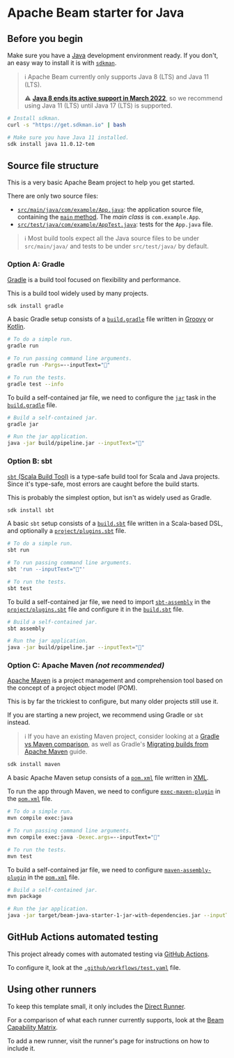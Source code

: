 # Apache Beam starter for Java

## Before you begin

Make sure you have a [Java](https://en.wikipedia.org/wiki/Java_%28programming_language%29) development environment ready.
If you don't, an easy way to install it is with [`sdkman`](https://sdkman.io).

> ℹ️ Apache Beam currently only supports Java 8 (LTS) and Java 11 (LTS).
>
> ⚠️ **[Java 8 ends its active support in March 2022](https://endoflife.date/java)**, so we recommend using Java 11 (LTS) until Java 17 (LTS) is supported.

```sh
# Install sdkman.
curl -s "https://get.sdkman.io" | bash

# Make sure you have Java 11 installed.
sdk install java 11.0.12-tem
```

## Source file structure

This is a very basic Apache Beam project to help you get started.

There are only two source files:

* [`src/main/java/com/example/App.java`](src/main/java/com/example/App.java): the application source file, containing the [`main` method](src/main/java/com/example/App.java). The _main class_ is `com.example.App`.
* [`src/test/java/com/example/AppTest.java`](src/test/java/com/example/AppTest.java): tests for the `App.java` file.

> ℹ️ Most build tools expect all the Java source files to be under `src/main/java/` and tests to be under `src/test/java/` by default.

### Option A: Gradle

[Gradle](https://gradle.org) is a build tool focused on flexibility and performance.

This is a build tool widely used by many projects.

```sh
sdk install gradle
```

A basic Gradle setup consists of a [`build.gradle`](build.gradle) file written in [Groovy](https://groovy-lang.org) or [Kotlin](https://kotlinlang.org).

```sh
# To do a simple run.
gradle run

# To run passing command line arguments.
gradle run -Pargs=--inputText="🎉"

# To run the tests.
gradle test --info
```

To build a self-contained jar file, we need to configure the [`jar`](https://docs.gradle.org/current/dsl/org.gradle.api.tasks.bundling.Jar.html) task in the [`build.gradle`](build.gradle) file.

```sh
# Build a self-contained jar.
gradle jar

# Run the jar application.
java -jar build/pipeline.jar --inputText="🎉"
```

### Option B: sbt

[`sbt` (Scala Build Tool)](https://www.scala-sbt.org/index.html) is a type-safe build tool for Scala and Java projects.
Since it's type-safe, most errors are caught before the build starts.

This is probably the simplest option, but isn't as widely used as Gradle.

```sh
sdk install sbt
```

A basic `sbt` setup consists of a [`build.sbt`](build.sbt) file written in a Scala-based DSL, and optionally a [`project/plugins.sbt`](project/plugins.sbt) file.

```sh
# To do a simple run.
sbt run

# To run passing command line arguments.
sbt 'run --inputText="🎉"'

# To run the tests.
sbt test
```

To build a self-contained jar file, we need to import [`sbt-assembly`](https://github.com/sbt/sbt-assembly) in the [`project/plugins.sbt`](project/plugins.sbt) file and configure it in the [`build.sbt`](build.sbt) file.

```sh
# Build a self-contained jar.
sbt assembly

# Run the jar application.
java -jar build/pipeline.jar --inputText="🎉"
```

### Option C: Apache Maven _(not recommended)_

[Apache Maven](http://maven.apache.org) is a project management and comprehension tool based on the concept of a project object model (POM).

This is by far the trickiest to configure, but many older projects still use it.

If you are starting a new project, we recommend using Gradle or `sbt` instead.

> ℹ️ If you have an existing Maven project, consider looking at a [Gradle vs Maven comparison](https://gradle.org/maven-vs-gradle), as well as Gradle's [Migrating builds from Apache Maven](https://docs.gradle.org/current/userguide/migrating_from_maven.html) guide.

```sh
sdk install maven
```

A basic Apache Maven setup consists of a [`pom.xml`](pom.xml) file written in [XML](https://www.w3schools.com/xml).

To run the app through Maven, we need to configure [`exec-maven-plugin`](http://www.mojohaus.org/exec-maven-plugin) in the [`pom.xml`](pom.xml) file.

```sh
# To do a simple run.
mvn compile exec:java

# To run passing command line arguments.
mvn compile exec:java -Dexec.args=--inputText="🎉"

# To run the tests.
mvn test
```

To build a self-contained jar file, we need to configure [`maven-assembly-plugin`](https://people.apache.org/~epunzalan/maven-assembly-plugin/index.html) in the [`pom.xml`](pom.xml) file.

```sh
# Build a self-contained jar.
mvn package

# Run the jar application.
java -jar target/beam-java-starter-1-jar-with-dependencies.jar --inputText="🎉"
```

## GitHub Actions automated testing

This project already comes with automated testing via [GitHub Actions](https://github.com/features/actions).

To configure it, look at the [`.github/workflows/test.yaml`](.github/workflows/test.yaml) file.

## Using other runners

To keep this template small, it only includes the [Direct Runner](https://beam.apache.org/documentation/runners/direct/).

For a comparison of what each runner currently supports, look at the [Beam Capability Matrix](https://beam.apache.org/documentation/runners/capability-matrix/).

To add a new runner, visit the runner's page for instructions on how to include it.
